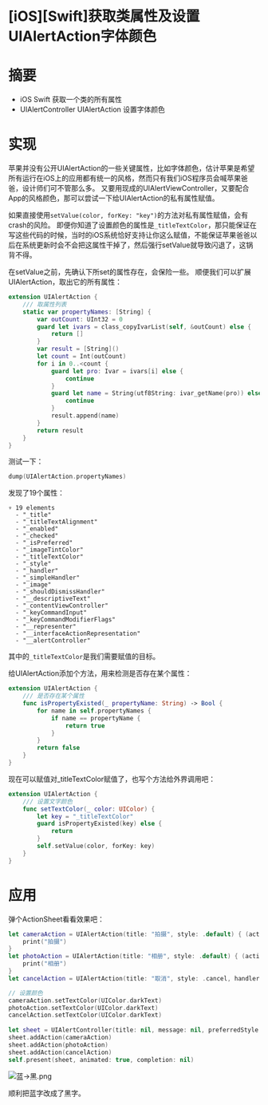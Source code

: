 # [iOS][Swift]获取类属性及设置UIAlertAction字体颜色

# 摘要

- iOS Swift 获取一个类的所有属性
- UIAlertController UIAlertAction 设置字体颜色

# 实现

苹果并没有公开UIAlertAction的一些关键属性，比如字体颜色，估计苹果是希望所有运行在iOS上的应用都有统一的风格，然而只有我们iOS程序员会喊苹果爸爸，设计师们可不管那么多。
又要用现成的UIAlertViewController，又要配合App的风格颜色，那可以尝试一下给UIAlertAction的私有属性赋值。

如果直接使用`setValue(color, forKey: "key")`的方法对私有属性赋值，会有crash的风险。
即便你知道了设置颜色的属性是`_titleTextColor`，那只能保证在写这些代码的时候，当时的iOS系统恰好支持让你这么赋值，不能保证苹果爸爸以后在系统更新时会不会把这属性干掉了，然后强行setValue就导致闪退了，这锅背不得。

在setValue之前，先确认下所set的属性存在，会保险一些。
顺便我们可以扩展UIAlertAction，取出它的所有属性：
```swift
extension UIAlertAction {
    /// 取属性列表
    static var propertyNames: [String] {
        var outCount: UInt32 = 0
        guard let ivars = class_copyIvarList(self, &outCount) else {
            return []
        }
        var result = [String]()
        let count = Int(outCount)
        for i in 0..<count {
            guard let pro: Ivar = ivars[i] else {
                continue
            }
            guard let name = String(utf8String: ivar_getName(pro)) else {
                continue
            }
            result.append(name)
        }
        return result
    }
}
```

测试一下：
```swift
dump(UIAlertAction.propertyNames)
```
发现了19个属性：
```
▿ 19 elements
  - "_title"
  - "_titleTextAlignment"
  - "_enabled"
  - "_checked"
  - "_isPreferred"
  - "_imageTintColor"
  - "_titleTextColor"
  - "_style"
  - "_handler"
  - "_simpleHandler"
  - "_image"
  - "_shouldDismissHandler"
  - "__descriptiveText"
  - "_contentViewController"
  - "_keyCommandInput"
  - "_keyCommandModifierFlags"
  - "__representer"
  - "__interfaceActionRepresentation"
  - "__alertController"
```

其中的`_titleTextColor`是我们需要赋值的目标。

给UIAlertAction添加个方法，用来检测是否存在某个属性：
```swift
extension UIAlertAction {
    /// 是否存在某个属性
    func isPropertyExisted(_ propertyName: String) -> Bool {
        for name in self.propertyNames {
            if name == propertyName {
                return true
            }
        }
        return false
    }
}
```

现在可以赋值对_titleTextColor赋值了，也写个方法给外界调用吧：
```swift
extension UIAlertAction {
    /// 设置文字颜色
    func setTextColor(_ color: UIColor) {
        let key = "_titleTextColor"
        guard isPropertyExisted(key) else {
            return
        }
        self.setValue(color, forKey: key)
    }
}
```

# 应用

弹个ActionSheet看看效果吧：

```swift
let cameraAction = UIAlertAction(title: "拍摄", style: .default) { (action) in
    print("拍摄")
}
let photoAction = UIAlertAction(title: "相册", style: .default) { (action) in
    print("相册")
}
let cancelAction = UIAlertAction(title: "取消", style: .cancel, handler: nil)

// 设置颜色
cameraAction.setTextColor(UIColor.darkText)
photoAction.setTextColor(UIColor.darkText)
cancelAction.setTextColor(UIColor.darkText)
        
let sheet = UIAlertController(title: nil, message: nil, preferredStyle: .actionSheet)
sheet.addAction(cameraAction)
sheet.addAction(photoAction)
sheet.addAction(cancelAction)
self.present(sheet, animated: true, completion: nil)
```

![蓝->黑.png](http://upload-images.jianshu.io/upload_images/2419179-2cbfbc7a4c48b794.png?imageMogr2/auto-orient/strip%7CimageView2/2/w/1240)

顺利把蓝字改成了黑字。
